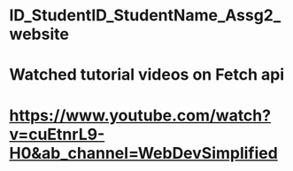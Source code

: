 # ID_StudentID_StudentName_Assg2_website

# Watched tutorial videos on Fetch api
# https://www.youtube.com/watch?v=cuEtnrL9-H0&ab_channel=WebDevSimplified